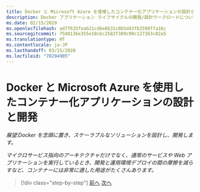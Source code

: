 ```yaml
---
title: Docker と Microsoft Azure を使用したコンテナー化アプリケーションの設計と開発
description: Docker アプリケーション ライフサイクルの開発/設計ワークロードについて見ていきましょう。
ms.date: 02/15/2019
ms.openlocfilehash: ad7f635feab21cd6e6b31c0b5d43fb2598ffa16c
ms.sourcegitcommit: 7588136e355e10cbc2582f389c90c127363c02a5
ms.translationtype: HT
ms.contentlocale: ja-JP
ms.lasthandoff: 03/15/2020
ms.locfileid: "70294905"
---
```

# <a name="designing-and-developing-containerized-apps-using-docker-and-microsoft-azure"></a>Docker と Microsoft Azure を使用したコンテナー化アプリケーションの設計と開発

*展望:Docker を念頭に置き、スケーラブルなソリューションを設計し、開発します。*

*マイクロサービス指向のアーキテクチャだけでなく、通常のサービスや Web アプリケーションを実行しているとき、開発と運用環境デプロイの間の摩擦を減らすなど、コンテナーには非常に適した用途がたくさんあります。*

>[!div class="step-by-step"]
>[前へ](../Microsoft-platform-tools-containerized-apps/index.md)
>[次へ](design-docker-applications.md)
